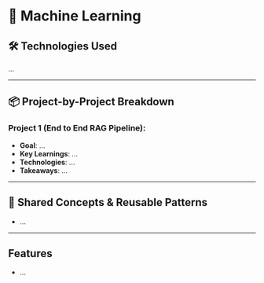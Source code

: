 # 🚀 Machine Learning

## 🛠️ Technologies Used

...

---

## 📦 Project-by-Project Breakdown

### Project 1 (End to End RAG Pipeline): 
- **Goal**: ...
- **Key Learnings**: ...
- **Technologies**: ...
- **Takeaways**: ...

---

## 🔄 Shared Concepts & Reusable Patterns

- ...

---

## Features

- ...
